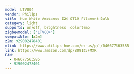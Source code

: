 ```yaml
---
model: LTV004
vendor: Philips
title: Hue White Ambiance E26 ST19 Filament Bulb
category: light
supports: on/off, brightness, colortemp
zigbeemodel: ['LTV004']
compatible: [z2m]
z2m: 929002478401
mlink: https://www.philips-hue.com/en-us/p/-/046677563585
link: https://www.amazon.com/dp/B091D5FMXR
EAN: 
  - 046677563585
  - 929002478401
---
```

